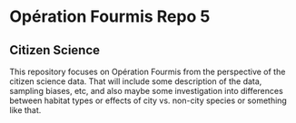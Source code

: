 # Opération Fourmis Repo 5
## Citizen Science

This repository focuses on Opération Fourmis from the perspective of the citizen science data. That will include some description of the data, sampling biases, etc, and also maybe some investigation into differences between habitat types or effects of city vs. non-city species or something like that. 

